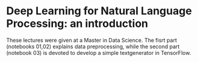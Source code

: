 # Deep Learning for Natural Language Processing: an introduction

These lectures were given at a Master in Data Science. The fisrt part (notebooks 01,02) explains data preprocessing, while the second part (notebook 03) is devoted to develop a simple textgenerator in TensorFlow.
